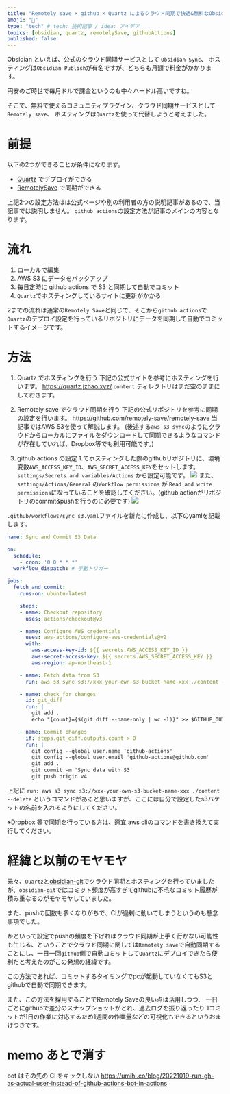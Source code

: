 ```yaml
---
title: "Remotely save × github × Quartz によるクラウド同期で快適&無料なObsidianホスティング"
emoji: "🤖"
type: "tech" # tech: 技術記事 / idea: アイデア
topics: [obsidian, quartz, remotelySave, githubActions]
published: false
---
```


Obsidian といえば、公式のクラウド同期サービスとして `Obsidian Sync`、
ホスティングは`Obsidian Publish`が有名ですが、どちらも月額で料金がかかります。

円安のご時世で毎月ドルで課金というのも中々ハードル高いですね。

そこで、無料で使えるコミュニティプラグイン、クラウド同期サービスとして `Remotely save`、
ホスティングは`Quartz`を使って代替しようと考えました。

# 前提

以下の2つができることが条件になります。
- [Quartz](https://quartz.jzhao.xyz/) でデプロイができる
- [RemotelySave](https://github.com/remotely-save/remotely-save) で同期ができる

上記2つの設定方法はは公式ページや別の利用者の方の説明記事があるので、当記事では説明しません。
`github actions`の設定方法が記事のメインの内容となります。

# 流れ

1. ローカルで編集
2. AWS S3 にデータをバックアップ
3. 毎日定時に github actions で S3 と同期して自動でコミット
4. `Quartz`でホスティングしているサイトに更新がかかる

2までの流れは通常の`Remotely Save`と同じで、そこから`github actions`で`Quartz`のデプロイ設定を行っているリポジトリにデータを同期して自動でコミットするイメージです。

# 方法

1. Quartz でホスティングを行う
下記の公式サイトを参考にホスティングを行います。
https://quartz.jzhao.xyz/
`content` ディレクトリはまだ空のままにしておきます。

2. Remotely save でクラウド同期を行う
下記の公式リポジトリを参考に同期の設定を行います。
https://github.com/remotely-save/remotely-save
当記事ではAWS S3を使って解説します。
(後述する`aws s3 sync`のようにクラウドからローカルにファイルをダウンロードして同期できるようなコマンドが存在していれば、Dropbox等でも利用可能です。)

3. github actions の設定
1.でホスティングした際のgithubリポジトリに、環境変数`AWS_ACCESS_KEY_ID`、`AWS_SECRET_ACCESS_KEY`をセットします。
`settings/Secrets and variables/Actions` から設定可能です。
![](https://storage.googleapis.com/zenn-user-upload/c7a7b0424a28-20240730.png)
また、`settings/Actions/General` の`Workflow permissions` が `Read and write permissions`になっていることを確認してください。(github actionがリポジトリのcommit&pushを行うのに必要です)
![](https://storage.googleapis.com/zenn-user-upload/f0220636f5bd-20240730.png)

 `.github/workflows/sync_s3.yaml`ファイルを新たに作成し、以下のyamlを記載します。
```yml
name: Sync and Commit S3 Data

on:
  schedule:
    - cron: '0 0 * * *'
  workflow_dispatch: # 手動トリガー

jobs:
  fetch_and_commit:
    runs-on: ubuntu-latest

    steps:
    - name: Checkout repository
      uses: actions/checkout@v3

    - name: Configure AWS credentials
      uses: aws-actions/configure-aws-credentials@v2
      with:
        aws-access-key-id: ${{ secrets.AWS_ACCESS_KEY_ID }}
        aws-secret-access-key: ${{ secrets.AWS_SECRET_ACCESS_KEY }}
        aws-region: ap-northeast-1

    - name: Fetch data from S3
      run: aws s3 sync s3://xxx-your-own-s3-bucket-name-xxx ./content --delete

    - name: check for changes
      id: git_diff
      run: |
        git add .
        echo "{count}={$(git diff --name-only | wc -l)}" >> $GITHUB_OUTPUT

    - name: Commit changes
      if: steps.git_diff.outputs.count > 0
      run: |
        git config --global user.name 'github-actions'
        git config --global user.email 'github-actions@github.com'
        git add .
        git commit -m 'Sync data with S3'
        git push origin v4
```
上記に `run: aws s3 sync s3://xxx-your-own-s3-bucket-name-xxx ./content --delete`
というコマンドがあると思いますが、ここには自分で設定したs3バケットの名前を入れるようにしてください。

※Dropbox 等で同期を行っている方は、適宜 aws cliのコマンドを書き換えて実行してください。


# 経緯と以前のモヤモヤ
元々、`Quartz`と[obsidian-git](https://github.com/Vinzent03/obsidian-git)でクラウド同期とホスティングを行っていましたが、`obsidian-git`ではコミット頻度が高すぎてgithubに不毛なコミット履歴が積み重なるのがモヤモヤしていました。

また、pushの回数も多くなりがちで、CIが過剰に動いてしまうというのも懸念事項でした。

かといって設定でpushの頻度を下げればクラウド同期が上手く行かない可能性も生じる、ということでクラウド同期に関しては`Remotely save`で自動同期することにし、一日一回`github`側で自動コミットして`Quartz`にデプロイできたら便利だと考えたのがこの発想の経緯です。

この方法であれば、コミットするタイミングでpcが起動していなくてもS3とgithubで自動で同期できます。

また、この方法を採用することでRemotely Saveの良い点は活用しつつ、
一日ごとにgithubで差分のスナップショットがとれ、過去ログを振り返ったり
1コミットが1日の作業に対応するため1週間の作業量などの可視化もできるというおまけつきです。

# memo あとで消す

bot はその先の CI をキックしない
https://umihi.co/blog/20221019-run-gh-as-actual-user-instead-of-github-actions-bot-in-actions
